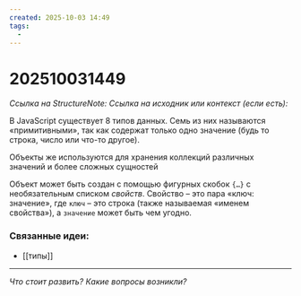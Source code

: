 ```yaml
---
created: 2025-10-03 14:49
tags:
  -
---
```

# 202510031449
*Ссылка на StructureNote:* 
*Ссылка на исходник или контекст (если есть):* 

В JavaScript существует 8 типов данных. Семь из них называются «примитивными», так как содержат только одно значение (будь то строка, число или что-то другое).

Объекты же используются для хранения коллекций различных значений и более сложных сущностей

Объект может быть создан с помощью фигурных скобок `{…}` с необязательным списком _свойств_. Свойство – это пара «ключ: значение», где `ключ` – это строка (также называемая «именем свойства»), а `значение` может быть чем угодно.
### Связанные идеи:
* [[типы]]
---

*Что стоит развить? Какие вопросы возникли?*